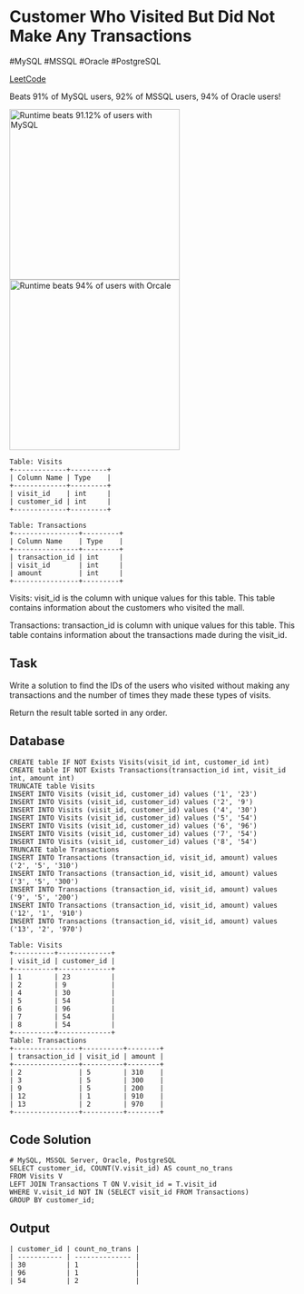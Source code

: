 # Customer Who Visited But Did Not Make Any Transactions
\#MySQL \#MSSQL \#Oracle \#PostgreSQL

[LeetCode](https://leetcode.com/problems/customer-who-visited-but-did-not-make-any-transactions/description/?envType=study-plan-v2&envId=top-sql-50)

Beats 91% of MySQL users, 92% of MSSQL users, 94% of Oracle users!

<img width="300" alt="Runtime beats 91.12% of users with MySQL" src="https://github.com/mannythecreator/50-Days-of-SQL/assets/60325078/b681fae0-09c6-477c-9630-e1eb1a580170">
<img width="300" alt="Runtime beats 94% of users with Orcale" src="https://github.com/mannythecreator/50-Days-of-SQL/assets/60325078/0a668db6-c1aa-4c67-b087-68fd58e5bbce">


```
Table: Visits
+-------------+---------+
| Column Name | Type    |
+-------------+---------+
| visit_id    | int     |
| customer_id | int     |
+-------------+---------+

Table: Transactions
+----------------+---------+
| Column Name    | Type    |
+----------------+---------+
| transaction_id | int     |
| visit_id       | int     |
| amount         | int     |
+----------------+---------+
```
Visits: visit_id is the column with unique values for this table.
This table contains information about the customers who visited the mall.

Transactions: transaction_id is column with unique values for this table.
This table contains information about the transactions made during the visit_id.

## Task
Write a solution to find the IDs of the users who visited without making any transactions and the number of times they made these types of visits.

Return the result table sorted in any order.

## Database
```
CREATE table IF NOT Exists Visits(visit_id int, customer_id int)
CREATE table IF NOT Exists Transactions(transaction_id int, visit_id int, amount int)
TRUNCATE table Visits
INSERT INTO Visits (visit_id, customer_id) values ('1', '23')
INSERT INTO Visits (visit_id, customer_id) values ('2', '9')
INSERT INTO Visits (visit_id, customer_id) values ('4', '30')
INSERT INTO Visits (visit_id, customer_id) values ('5', '54')
INSERT INTO Visits (visit_id, customer_id) values ('6', '96')
INSERT INTO Visits (visit_id, customer_id) values ('7', '54')
INSERT INTO Visits (visit_id, customer_id) values ('8', '54')
TRUNCATE table Transactions
INSERT INTO Transactions (transaction_id, visit_id, amount) values ('2', '5', '310')
INSERT INTO Transactions (transaction_id, visit_id, amount) values ('3', '5', '300')
INSERT INTO Transactions (transaction_id, visit_id, amount) values ('9', '5', '200')
INSERT INTO Transactions (transaction_id, visit_id, amount) values ('12', '1', '910')
INSERT INTO Transactions (transaction_id, visit_id, amount) values ('13', '2', '970')
```
```
Table: Visits
+----------+-------------+
| visit_id | customer_id |
+----------+-------------+
| 1        | 23          |
| 2        | 9           |
| 4        | 30          |
| 5        | 54          |
| 6        | 96          |
| 7        | 54          |
| 8        | 54          |
+----------+-------------+
Table: Transactions
+----------------+----------+--------+
| transaction_id | visit_id | amount |
+----------------+----------+--------+
| 2              | 5        | 310    |
| 3              | 5        | 300    |
| 9              | 5        | 200    |
| 12             | 1        | 910    |
| 13             | 2        | 970    |
+----------------+----------+--------+
```
## Code Solution
```
# MySQL, MSSQL Server, Oracle, PostgreSQL
SELECT customer_id, COUNT(V.visit_id) AS count_no_trans
FROM Visits V
LEFT JOIN Transactions T ON V.visit_id = T.visit_id
WHERE V.visit_id NOT IN (SELECT visit_id FROM Transactions)
GROUP BY customer_id;
```
## Output
```
| customer_id | count_no_trans |
| ----------- | -------------- |
| 30          | 1              |
| 96          | 1              |
| 54          | 2              |
```
